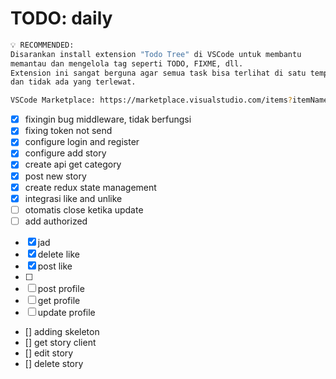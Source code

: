 # TODO: daily

```bash
💡 RECOMMENDED:
Disarankan install extension "Todo Tree" di VSCode untuk membantu
memantau dan mengelola tag seperti TODO, FIXME, dll.
Extension ini sangat berguna agar semua task bisa terlihat di satu tempat,
dan tidak ada yang terlewat.

VSCode Marketplace: https://marketplace.visualstudio.com/items?itemName=Gruntfuggly.todo-tree
```

- [x] fixingin bug middleware, tidak berfungsi
- [x] fixing token not send
- [x] configure login and register
- [x] configure add story
- [x] create api get category
- [x] post new story
- [x] create redux state management
- [x] integrasi like and unlike
- [ ] otomatis close ketika update
- [ ] add authorized

<!-- RESTful API -->

- [x] jad
- [x] delete like
- [x] post like
- [ ]
- [ ] post profile
- [ ] get profile
- [ ] update profile
- [] adding skeleton
- [] get story client
- [] edit story
- [] delete story
